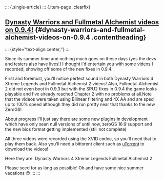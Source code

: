 ::: {.single-article}
::: {.item-page .clearfix}
## [Dynasty Warriors and Fullmetal Alchemist videos on 0.9.4!](/142-dynasty-warriors-and-fullmetal-alchemist-videos-on-0-9-4.html) {#dynasty-warriors-and-fullmetal-alchemist-videos-on-0.9.4 .contentheading}

::: {style="text-align:center;"}
:::

Since its summer time and nothing much goes on these days (yes the devs
and testers also have lives!) I thought I'd entertain you with some
videos I recorded, showing off some of the new fixes in 0.9.4.

First and foremost, you'll notice perfect sound in both Dynasty
Warriors 4 Xtreme Legends and Fullmetal Alchemist 2 videos! Also,
Fullmetal Alchemist 2 did not even boot in 0.9.3 but with the SPU2 fixes
in 0.9.4 the game looks playable and I've already reached Chapter 2
with no problems at all.Note that the videos were taken using Bilinear
filtering and 4X AA and are sped up to 100% speed although they did run
pretty near that thanks to the new ZeroGS!

About progress I'll just say there are some new plugins in development
which have only seen null versions of until now, zeroGS 16:9 support and
the new bios format getting implemented (still not complete)

All three videos were recorded using the XVID codec, so you'll need
that to play them back.
Also you'll need a bittorent client such as
[uTorrent](http://www.utorrent.com) to download the videos!

Here they are:
Dynasty Warriors 4 Xtreme Legends
Fullmetal Alchemist 2

Please seed for as long as possible! Oh and have some nice summer
vacations
😊
:::
:::
